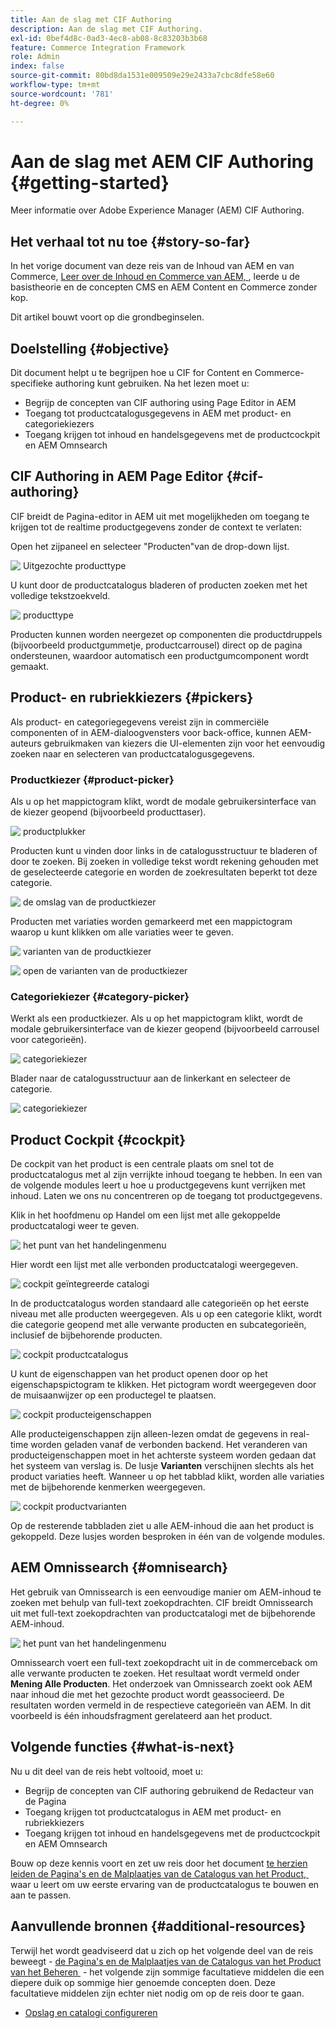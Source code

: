 ```yaml
---
title: Aan de slag met CIF Authoring
description: Aan de slag met CIF Authoring.
exl-id: 0bef4d8c-0ad3-4ec8-ab08-8c83203b3b68
feature: Commerce Integration Framework
role: Admin
index: false
source-git-commit: 80bd8da1531e009509e29e2433a7cbc8dfe58e60
workflow-type: tm+mt
source-wordcount: '781'
ht-degree: 0%

---
```



# Aan de slag met AEM CIF Authoring {#getting-started}

Meer informatie over Adobe Experience Manager (AEM) CIF Authoring.

## Het verhaal tot nu toe {#story-so-far}

In het vorige document van deze reis van de Inhoud van AEM en van Commerce, [&#x200B; Leer over de Inhoud en Commerce van AEM, &#x200B;](/help/commerce-cloud/cif-storefront/introduction.md), leerde u de basistheorie en de concepten CMS en AEM Content en Commerce zonder kop.

Dit artikel bouwt voort op die grondbeginselen.

## Doelstelling {#objective}

Dit document helpt u te begrijpen hoe u CIF for Content en Commerce-specifieke authoring kunt gebruiken. Na het lezen moet u:

* Begrijp de concepten van CIF authoring using Page Editor in AEM
* Toegang tot productcatalogusgegevens in AEM met product- en categoriekiezers
* Toegang krijgen tot inhoud en handelsgegevens met de productcockpit en AEM Omnsearch

## CIF Authoring in AEM Page Editor {#cif-authoring}

CIF breidt de Pagina-editor in AEM uit met mogelijkheden om toegang te krijgen tot de realtime productgegevens zonder de context te verlaten:

Open het zijpaneel en selecteer &quot;Producten&quot;van de drop-down lijst.

![&#x200B; Uitgezochte producttype &#x200B;](assets/asset-finder-overview.png)

U kunt door de productcatalogus bladeren of producten zoeken met het volledige tekstzoekveld.

![&#x200B; producttype &#x200B;](assets/asset-finder-search.png)

Producten kunnen worden neergezet op componenten die productdruppels (bijvoorbeeld productgummetje, productcarrousel) direct op de pagina ondersteunen, waardoor automatisch een productgumcomponent wordt gemaakt.

## Product- en rubriekkiezers {#pickers}

Als product- en categoriegegevens vereist zijn in commerciële componenten of in AEM-dialoogvensters voor back-office, kunnen AEM-auteurs gebruikmaken van kiezers die UI-elementen zijn voor het eenvoudig zoeken naar en selecteren van productcatalogusgegevens.

### Productkiezer {#product-picker}

Als u op het mappictogram klikt, wordt de modale gebruikersinterface van de kiezer geopend (bijvoorbeeld producttaser).

![&#x200B; productplukker &#x200B;](assets/product-picker-open.png)

Producten kunt u vinden door links in de catalogusstructuur te bladeren of door te zoeken. Bij zoeken in volledige tekst wordt rekening gehouden met de geselecteerde categorie en worden de zoekresultaten beperkt tot deze categorie.

![&#x200B; de omslag van de productkiezer &#x200B;](assets/product-picker-folders.png)

Producten met variaties worden gemarkeerd met een mappictogram waarop u kunt klikken om alle variaties weer te geven.

![&#x200B; varianten van de productkiezer &#x200B;](assets/product-picker-variants.png)

![&#x200B; open de varianten van de productkiezer &#x200B;](assets/product-picker-variants-open.png)

### Categoriekiezer {#category-picker}

Werkt als een productkiezer. Als u op het mappictogram klikt, wordt de modale gebruikersinterface van de kiezer geopend (bijvoorbeeld carrousel voor categorieën).

![&#x200B; categoriekiezer &#x200B;](assets/category-picker-open.png)

Blader naar de catalogusstructuur aan de linkerkant en selecteer de categorie.

![&#x200B; categoriekiezer &#x200B;](assets/category-picker-folders.png)

## Product Cockpit {#cockpit}

De cockpit van het product is een centrale plaats om snel tot de productcatalogus met al zijn verrijkte inhoud toegang te hebben. In een van de volgende modules leert u hoe u productgegevens kunt verrijken met inhoud. Laten we ons nu concentreren op de toegang tot productgegevens.

Klik in het hoofdmenu op Handel om een lijst met alle gekoppelde productcatalogi weer te geven.

![&#x200B; het punt van het handelingenmenu &#x200B;](assets/commerce-menu-item.png)

Hier wordt een lijst met alle verbonden productcatalogi weergegeven.

![&#x200B; cockpit geïntegreerde catalogi &#x200B;](assets/cockpit-Integrated-catalogs.png)

In de productcatalogus worden standaard alle categorieën op het eerste niveau met alle producten weergegeven. Als u op een categorie klikt, wordt die categorie geopend met alle verwante producten en subcategorieën, inclusief de bijbehorende producten.

![&#x200B; cockpit productcatalogus &#x200B;](assets/cockpit-product-catalog.png)

U kunt de eigenschappen van het product openen door op het eigenschapspictogram te klikken. Het pictogram wordt weergegeven door de muisaanwijzer op een productegel te plaatsen.

![&#x200B; cockpit producteigenschappen &#x200B;](assets/cockpit-properties.png)

Alle producteigenschappen zijn alleen-lezen omdat de gegevens in real-time worden geladen vanaf de verbonden backend. Het veranderen van producteigenschappen moet in het achterste systeem worden gedaan dat het systeem van verslag is. De lusje **Varianten** verschijnen slechts als het product variaties heeft. Wanneer u op het tabblad klikt, worden alle variaties met de bijbehorende kenmerken weergegeven.

![&#x200B; cockpit productvarianten &#x200B;](assets/cockpit-properties-variants.png)

Op de resterende tabbladen ziet u alle AEM-inhoud die aan het product is gekoppeld. Deze lusjes worden besproken in één van de volgende modules.

## AEM Omnissearch {#omnisearch}

Het gebruik van Omnissearch is een eenvoudige manier om AEM-inhoud te zoeken met behulp van full-text zoekopdrachten. CIF breidt Omnissearch uit met full-text zoekopdrachten van productcatalogi met de bijbehorende AEM-inhoud.

![&#x200B; het punt van het handelingenmenu &#x200B;](assets/omnisearch.png)

Omnissearch voert een full-text zoekopdracht uit in de commerceback om alle verwante producten te zoeken. Het resultaat wordt vermeld onder **Mening Alle Producten**. Het onderzoek van Omnissearch zoekt ook AEM naar inhoud die met het gezochte product wordt geassocieerd. De resultaten worden vermeld in de respectieve categorieën van AEM. In dit voorbeeld is één inhoudsfragment gerelateerd aan het product.

## Volgende functies {#what-is-next}

Nu u dit deel van de reis hebt voltooid, moet u:

* Begrijp de concepten van CIF authoring gebruikend de Redacteur van de Pagina
* Toegang krijgen tot productcatalogus in AEM met product- en rubriekkiezers
* Toegang krijgen tot inhoud en handelsgegevens met de productcockpit en AEM Omnsearch

Bouw op deze kennis voort en zet uw reis door het document [&#x200B; te herzien leiden de Pagina&#39;s en de Malplaatjes van de Catalogus van het Product, &#x200B;](/help/commerce-cloud/cif-storefront/commerce-journeys/aem-commerce-content-author/catalog-templates.md) waar u leert om uw eerste ervaring van de productcatalogus te bouwen en aan te passen.

## Aanvullende bronnen {#additional-resources}

Terwijl het wordt geadviseerd dat u zich op het volgende deel van de reis beweegt - [&#x200B; de Pagina&#39;s en de Malplaatjes van de Catalogus van het Product van het Beheren &#x200B;](/help/commerce-cloud/cif-storefront/commerce-journeys/aem-commerce-content-author/catalog-templates.md) - het volgende zijn sommige facultatieve middelen die een diepere duik op sommige hier genoemde concepten doen. Deze facultatieve middelen zijn echter niet nodig om op de reis door te gaan.

* [Opslag en catalogi configureren](/help/commerce-cloud/cif-storefront/getting-started.md#catalog)
